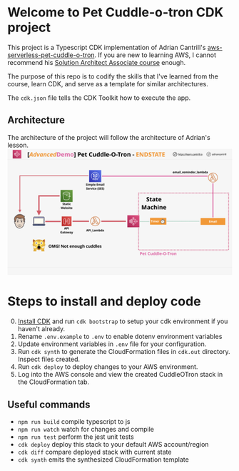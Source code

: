 # Welcome to Pet Cuddle-o-tron CDK project

This project is a Typescript CDK implementation of Adrian Cantrill's [aws-serverless-pet-cuddle-o-tron](https://github.com/acantril/learn-cantrill-io-labs/tree/master/aws-serverless-pet-cuddle-o-tron). If you are new to learning AWS, I cannot recommend his [Solution Architect Associate course](https://learn.cantrill.io/) enough.

The purpose of this repo is to codify the skills that I've learned from the course, learn CDK, and serve as a template for similar architectures.

The `cdk.json` file tells the CDK Toolkit how to execute the app.

## Architecture

The architecture of the project will follow the architecture of Adrian's lesson.
![End State Architecture](ARCHITECTURE-ENDSTATE.png)

# Steps to install and deploy code

0. [Install CDK](https://docs.aws.amazon.com/cdk/v2/guide/cli.html) and run `cdk bootstrap` to setup your cdk environment if you haven't already.
1. Rename `.env.example` to `.env` to enable dotenv environment variables
2. Update environment variables in `.env` file for your configuration.
3. Run `cdk synth` to generate the CloudFormation files in `cdk.out` directory. Inspect files created.
4. Run `cdk deploy` to deploy changes to your AWS environment.
5. Log into the AWS console and view the created CuddleOTron stack in the CloudFormation tab.

## Useful commands

- `npm run build` compile typescript to js
- `npm run watch` watch for changes and compile
- `npm run test` perform the jest unit tests
- `cdk deploy` deploy this stack to your default AWS account/region
- `cdk diff` compare deployed stack with current state
- `cdk synth` emits the synthesized CloudFormation template
